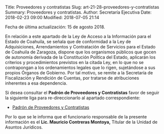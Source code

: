 Title: Proveedores y contratistas
Slug: art-21-28-proveedores-y-contratistas
Summary: Proveedores y contratistas.
Author: Secretaría Ejecutiva
Date: 2018-02-23 09:00
Modified: 2018-07-05 21:14


Fecha de última actualización: 15 de agosto 2018.

En relación a este apartado de la Ley de Acceso a la Información para
el Estado de Coahuila, se señala que de conformidad a la Ley de
Adquisiciones, Arrendamientos y Contratación de Servicios para el
Estado de Coahuila de Zaragoza, dispone que los organismos públicos que
gocen de autonomía derivada de la Constitución Política del Estado,
aplicarán los criterios y procedimientos previstos en la citada Ley, en
lo que no se contrapongan a los ordenamientos legales que lo rigen,
sujetándose a sus propios Órganos de Gobierno. Por tal motivo, se
remite a la Secretaría de Fiscalización y Rendición de Cuentas, por
tratarse de atribuciones inherentes a esa dependencia.

Si desea consultar el **Padrón de Proveedores y Contratistas** favor de
seguir la siguiente liga para re-direccionarlo al apartado
correspondiente:

* [Padrón de Proveedores y Contratistas](http://www.sefircoahuila.gob.mx/modulo3.php?opcion=7)

Por lo que se le informa que el funcionario responsable de la presente
información es el **Lic. Mauricio Contreras Montoya,** Titular de la
Unidad de Asuntos Jurídicos.
